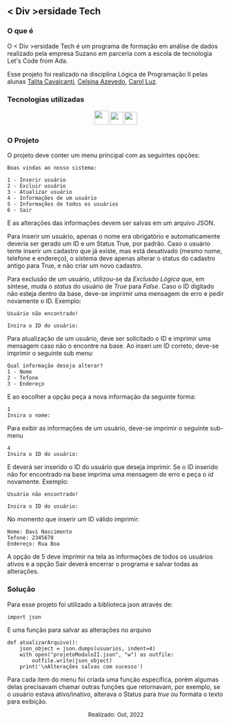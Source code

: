 ## < Div >ersidade Tech

### O que é
O < Div >ersidade Tech é um programa de formação em análise de dados realizado pela empresa Suzano em parceria com a escola de tecnologia Let's Code from Ada.

Esse projeto foi realizado na disciplina Lógica de Programação II pelas alunas [Talita Cavalcanti](https://github.com/talitacgs), [Celsina Azevedo](), [Carol Luz](https://github.com/CarolLuz).
### Tecnologias utilizadas

<div style="display: inline_block" align="center">

  <img width="33" src="https://cdn.jsdelivr.net/gh/devicons/devicon/icons/python/python-original-wordmark.svg" />
  <img width="30" src="https://cdn.jsdelivr.net/gh/devicons/devicon/icons/vscode/vscode-original.svg" />
  <img width="30" src="https://cdn.jsdelivr.net/gh/devicons/devicon/icons/git/git-original.svg" />

</div>

### O Projeto

O projeto deve conter um menu principal com as seguintes opções:

```
Boas vindas ao nosso sistema:

1 - Inserir usuário
2 - Excluir usuário
3 - Atualizar usuário
4 - Informações de um usuário
5 - Informações de todos os usuários
6 - Sair
```

E as alterações das informações devem ser salvas em um arquivo JSON. 

Para inserir um usuário, apenas o nome era obrigatório e automaticamente deveria ser gerado um ID e um Status True, por padrão. Caso o usuário tente inserir um cadastro que já existe, mas está desativado (mesmo nome, telefone e endereço), o sistema deve apenas alterar o status do cadastro antigo para True, e não criar um novo cadastro.

Para exclusão de um usuário, utilizou-se da _Exclusão Lógica_ que, em síntese, muda o _status_ do usuário de *True* para *False*. Caso o ID digitado não esteja dentro da base, deve-se imprimir uma mensagem de erro e pedir novamente o ID. Exemplo:
```
Usuário não encontrado!

Insira o ID do usuário:
```

Para atualização de um usuário, deve ser solicitado o ID e imprimir uma mensagem caso não o encontre na base. Ao inseri um ID correto, deve-se imprimir o seguinte sub menu:
```
Qual informação deseja alterar?
1 - Nome
2 - Tefone
3 - Endereço
```
E ao escolher a opção peça a nova informação da seguinte forma:

```
1
Insira o nome:
```

Para exibir as informações de um usuário, deve-se imprimir o seguinte sub-menu

```
4
Insira o ID do usuário:
```

E deverá ser inserido o ID do usuário que deseja imprimir.
Se o ID inserido não for encontrado na base imprima uma mensagem de erro e peça o _id_ novamente. Exemplo:
```
Usuário não encontrado!

Insira o ID do usuário:
```

No momento que inserir um ID válido imprimir:

```
Nome: Davi Nascimento
Tefone: 2345678
Endereço: Rua Boa
```

A opção de 5 deve imprimir na tela as informações de todos os usuários ativos e a opção Sair deverá encerrar o programa e salvar todas as alterações.

### Solução

Para esse projeto foi utilizado a biblioteca json através de:

```
import json
```
E uma função para salvar as alterações no arquivo

```
def atualizarArquivo():
    json_object = json.dumps(usuarios, indent=4)
    with open("projetoModuloII.json", "w") as outfile:
        outfile.write(json_object)
    print('\nAlterações salvas com sucesso')
```
Para cada item do menu foi criada uma função específica, porém algumas delas precisavam chamar outras funções que retornavam, por exemplo, se o usuário estava ativo/inativo, alterava o Status para _true_ ou formata o texto para exibição.


<font size="2"><p align="center"> Realizado: Out, 2022  </p></font>